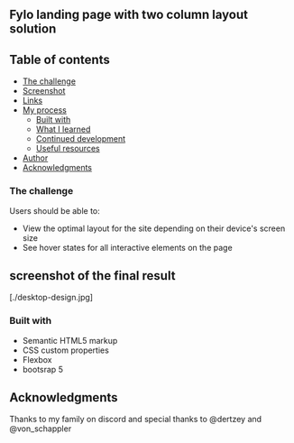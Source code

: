 ## Fylo landing page with two column layout solution

## Table of contents

  - [The challenge](#the-challenge)
  - [Screenshot](#screenshot)
  - [Links](#links)
- [My process](#my-process)
  - [Built with](#built-with)
  - [What I learned](#what-i-learned)
  - [Continued development](#continued-development)
  - [Useful resources](#useful-resources)
- [Author](#author)
- [Acknowledgments](#acknowledgments)

### The challenge

Users should be able to:

- View the optimal layout for the site depending on their device's screen size
- See hover states for all interactive elements on the page

## screenshot of the final result 
[./desktop-design.jpg]


### Built with

- Semantic HTML5 markup
- CSS custom properties
- Flexbox
- bootsrap 5


## Acknowledgments

Thanks to my family on discord and special thanks to @dertzey and @von_schappler

